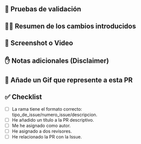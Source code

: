 ## 📝 Pruebas de validación

## 👩‍💻 Resumen de los cambios introducidos

## 📸 Screenshot o Video

## ✋ Notas adicionales (Disclaimer)

## 🌈 Añade un Gif que represente a esta PR

## ✅ Checklist
- [ ] La rama tiene el formato correcto: tipo_de_issue/numero_issue/descripcion.
- [ ] He añadido un título a la PR descriptivo.
- [ ] Me he asignado como autor.
- [ ] He asignado a dos revisores.
- [ ] He relacionado la PR con la Issue.
